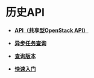 # 历史API<a name="elb_history-api_0000"></a>

-   **[API（共享型OpenStack API）](API（共享型OpenStack-API）.md)**  

-   **[异步任务查询](异步任务查询.md)**  

-   **[查询版本](查询版本.md)**  

-   **[快速入门](快速入门.md)**  


